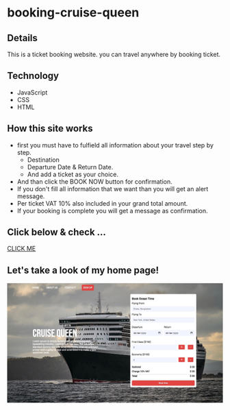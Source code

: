 # booking-cruise-queen
## Details 
This is a ticket booking website. you can travel anywhere by booking ticket.


## Technology
+  JavaScript
+  CSS
+  HTML

## How this site works
* first you must have to fulfield all information about your travel step by step.
    - Destination
    - Departure Date & Return Date.
    - And add a ticket as your choice.
* And than click the BOOK NOW button for confirmation.
* If you don't fill all information that we want than you will get an alert message.
* Per ticket VAT 10% also included in your grand total amount.
* If your booking is complete you will get a message as confirmation.

## Click below & check ...
[CLICK ME](https://shahinuralambhuiyan.github.io/booking-cruise-queen/)

## Let's take a look of my home page!
![alt text](images/cruise-queen-page.jpg)
